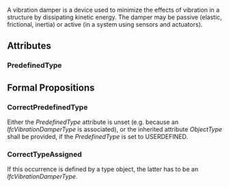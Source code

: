 A vibration damper is a device used to minimize the effects of vibration in a structure by dissipating kinetic energy. The damper may be passive (elastic, frictional, inertia) or active (in a system using sensors and actuators).

<!-- end of short definition -->


## Attributes

### PredefinedType


## Formal Propositions

### CorrectPredefinedType
Either the _PredefinedType_ attribute is unset (e.g. because an _IfcVibrationDamperType_ is associated), or the inherited attribute _ObjectType_ shall be provided, if the _PredefinedType_ is set to USERDEFINED.

### CorrectTypeAssigned
If this occurrence is defined by a type object, the latter has to be an _IfcVibrationDamperType_.
